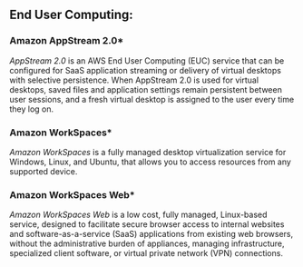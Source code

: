 
## End User Computing:

### Amazon AppStream 2.0\*

_AppStream 2.0_ is an AWS End User Computing (EUC) service that can be configured for SaaS application streaming or delivery of virtual desktops with selective persistence. When AppStream 2.0 is used for virtual desktops, saved files and application settings remain persistent between user sessions, and a fresh virtual desktop is assigned to the user every time they log on.

### Amazon WorkSpaces\*

_Amazon WorkSpaces_ is a fully managed desktop virtualization service for Windows, Linux, and Ubuntu, that allows you to access resources from any supported device.

### Amazon WorkSpaces Web\*

_Amazon WorkSpaces Web_ is a low cost, fully managed, Linux-based service, designed to facilitate secure browser access to internal websites and software-as-a-service (SaaS) applications from existing web browsers, without the administrative burden of appliances, managing infrastructure, specialized client software, or virtual private network (VPN) connections.